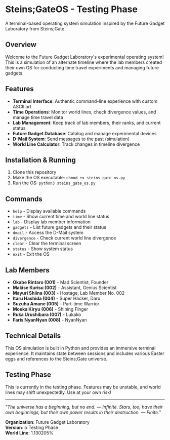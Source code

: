 # Steins;GateOS - Testing Phase

A terminal-based operating system simulation inspired by the Future Gadget Laboratory from Steins;Gate.

## Overview

Welcome to the Future Gadget Laboratory's experimental operating system! This is a simulation of an alternate timeline where the lab members created their own OS for conducting time travel experiments and managing future gadgets.

## Features

- **Terminal Interface**: Authentic command-line experience with custom ASCII art
- **Time Operations**: Monitor world lines, check divergence values, and manage time travel data
- **Lab Management**: Keep track of lab members, their ranks, and current status
- **Future Gadget Database**: Catalog and manage experimental devices
- **D-Mail System**: Send messages to the past (simulation)
- **World Line Calculator**: Track changes in timeline divergence

## Installation & Running

1. Clone this repository
2. Make the OS executable: `chmod +x steins_gate_os.py`
3. Run the OS: `python3 steins_gate_os.py`

## Commands

- `help` - Display available commands
- `time` - Show current time and world line status
- `lab` - Display lab member information
- `gadgets` - List future gadgets and their status
- `dmail` - Access the D-Mail system
- `divergence` - Check current world line divergence
- `clear` - Clear the terminal screen
- `status` - Show system status
- `exit` - Exit the OS

## Lab Members

- **Okabe Rintaro (001)** - Mad Scientist, Founder
- **Makise Kurisu (002)** - Assistant, Genius Scientist  
- **Mayuri Shiina (003)** - Hostage, Lab Member No. 002
- **Itaru Hashida (004)** - Super Hacker, Daru
- **Suzuha Amane (005)** - Part-time Warrior
- **Moeka Kiryu (006)** - Shining Finger
- **Ruka Urushibara (007)** - Lukako
- **Faris NyanNyan (008)** - NyanNyan

## Technical Details

This OS simulation is built in Python and provides an immersive terminal experience. It maintains state between sessions and includes various Easter eggs and references to the Steins;Gate universe.

## Testing Phase

This is currently in the testing phase. Features may be unstable, and world lines may shift unexpectedly. Use at your own risk!

---

*"The universe has a beginning, but no end. — Infinite. Stars, too, have their own beginnings, but their own power results in their destruction. — Finite."*

**Organization**: Future Gadget Laboratory  
**Version**: α Testing Phase  
**World Line**: 1.130205%